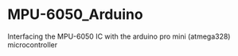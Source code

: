 # MPU-6050_Arduino
Interfacing the MPU-6050 IC with the arduino pro mini (atmega328) microcontroller
